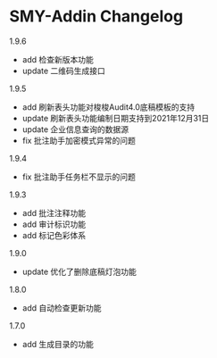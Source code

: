 SMY-Addin Changelog
===========================================
1.9.6
   - add 检查新版本功能
   - update 二维码生成接口

1.9.5
   - add 刷新表头功能对梭梭Audit4.0底稿模板的支持
   - update 刷新表头功能编制日期支持到2021年12月31日
   - update 企业信息查询的数据源
   - fix 批注助手加密模式异常的问题

1.9.4
   - fix 批注助手任务栏不显示的问题

1.9.3
   - add 批注注释功能
   - add 审计标识功能
   - add 标记色彩体系

1.9.0
   - update 优化了删除底稿灯泡功能

1.8.0
   - add 自动检查更新功能

1.7.0
   - add  生成目录的功能
